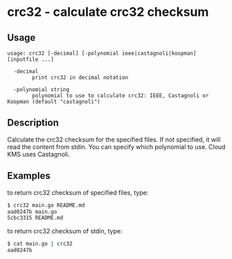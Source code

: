 crc32 - calculate crc32 checksum
================================

## Usage
```
usage: crc32 [-decimal] [-polynomial ieee|castagnoli|koopman] [inputfile ...]

  -decimal
        print crc32 in decimal notation

  -polynomial string
        polynomial to use to calculate crc32: IEEE, Castagnoli or Koopman (default "castagnoli")

```

## Description

Calculate the crc32 checksum for the specified files. If not specified, it will
read the content from stdin. You can specify which polynomial to use. Cloud KMS uses
Castagnoli.

## Examples
to return crc32 checksum of specified files, type:
```sh
$ crc32 main.go README.md
aad0247b main.go
5cbc3315 README.md
```
to return crc32 checksum of stdin, type:

```sh
$ cat main.go | crc32
aad0247b
```
